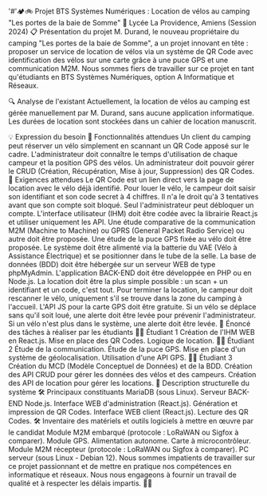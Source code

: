 '#'🏕️🚲 Projet BTS Systèmes Numériques : Location de vélos au camping "Les portes de la baie de Somme"
🏫 Lycée La Providence, Amiens (Session 2024)
📋 Présentation du projet
M. Durand, le nouveau propriétaire du camping "Les portes de la baie de Somme", a un projet innovant en tête : proposer un service de location de vélos via un système de QR Code avec identification des vélos sur une carte grâce à une puce GPS et une communication M2M. Nous sommes fiers de travailler sur ce projet en tant qu'étudiants en BTS Systèmes Numériques, option A Informatique et Réseaux.

🔍 Analyse de l'existant
Actuellement, la location de vélos au camping est gérée manuellement par M. Durand, sans aucune application informatique. Les durées de location sont stockées dans un cahier de location manuscrit.

💡 Expression du besoin
🔧 Fonctionnalités attendues
Un client du camping peut réserver un vélo simplement en scannant un QR Code apposé sur le cadre.
L'administrateur doit connaître le temps d'utilisation de chaque campeur et la position GPS des vélos.
Un administrateur doit pouvoir gérer le CRUD (Création, Récupération, Mise à jour, Suppression) des QR Codes.
📐 Exigences attendues
Le QR Code est un lien direct vers la page de location avec le vélo déjà identifié.
Pour louer le vélo, le campeur doit saisir son identifiant et son code secret à 4 chiffres. Il n'a le droit qu'à 3 tentatives avant que son compte soit bloqué. Seul l'administrateur peut débloquer un compte.
L'interface utilisateur (IHM) doit être codée avec la librairie React.js et utiliser uniquement les API.
Une étude comparative de la communication M2M (Machine to Machine) ou GPRS (General Packet Radio Service) ou autre doit être proposée.
Une étude de la puce GPS fixée au vélo doit être proposée.
Le système doit être alimenté via la batterie du VAE (Vélo à Assistance Électrique) et se positionner dans le tube de la selle.
La base de données (BDD) doit être hébergée sur un serveur WEB de type phpMyAdmin.
L'application BACK-END doit être développée en PHP ou en Node.js.
La location doit être la plus simple possible : un scan + un identifiant et un code, c'est tout.
Pour terminer la location, le campeur doit rescanner le vélo, uniquement s'il se trouve dans la zone du camping à l'accueil.
L'API JS pour la carte GPS doit être gratuite.
Si un vélo se déplace sans qu'il soit loué, une alerte doit être levée pour prévenir l'administrateur.
Si un vélo n'est plus dans le système, une alerte doit être levée.
🔨 Énoncé des tâches à réaliser par les étudiants
👨‍💻 Étudiant 1
Création de l'IHM WEB en React.js.
Mise en place des QR Codes.
Logique de location.
👩‍💻 Étudiant 2
Étude de la communication.
Étude de la puce GPS.
Mise en place d'un système de géolocalisation.
Utilisation d'une API GPS.
👨‍💻 Étudiant 3
Création du MCD (Modèle Conceptuel de Données) et de la BDD.
Création des API CRUD pour gérer les données des vélos et des campeurs.
Création des API de location pour gérer les locations.
🧱 Description structurelle du système
🛠️ Principaux constituants
MariaDB (sous Linux).
Serveur BACK-END Node.js.
Interface WEB d'administration (React.js).
Génération et impression de QR Codes.
Interface WEB client (React.js).
Lecture des QR Codes.
🛠️ Inventaire des matériels et outils logiciels à mettre en œuvre par le candidat
Module M2M embarqué (protocole : LoRaWAN ou Sigfox à comparer).
Module GPS.
Alimentation autonome.
Carte à microcontrôleur.
Module M2M récepteur (protocole : LoRaWAN ou Sigfox à comparer).
PC serveur (sous Linux - Debian 12).
Nous sommes impatients de travailler sur ce projet passionnant et de mettre en pratique nos compétences en informatique et réseaux. Nous nous engageons à fournir un travail de qualité et à respecter les délais impartis. 🚀🚀
